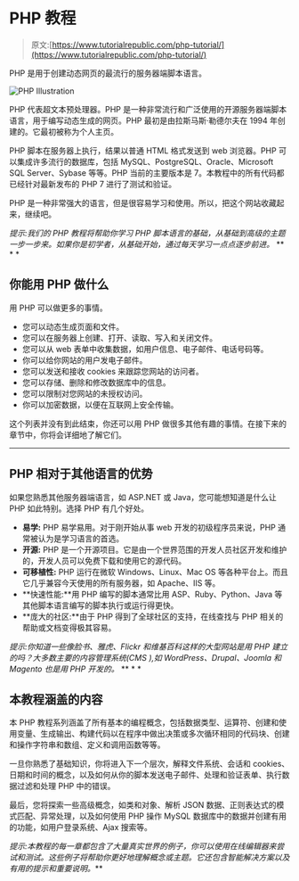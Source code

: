 # PHP 教程

> 原文:[https://www.tutorialrepublic.com/php-tutorial/](https://www.tutorialrepublic.com/php-tutorial/)

PHP 是用于创建动态网页的最流行的服务器端脚本语言。

![PHP Illustration](../Images/bedb3646b132584f9011acaab70f092e.png)

PHP 代表超文本预处理器。PHP 是一种非常流行和广泛使用的开源服务器端脚本语言，用于编写动态生成的网页。PHP 最初是由拉斯马斯·勒德尔夫在 1994 年创建的。它最初被称为个人主页。

PHP 脚本在服务器上执行，结果以普通 HTML 格式发送到 web 浏览器。PHP 可以集成许多流行的数据库，包括 MySQL、PostgreSQL、Oracle、Microsoft SQL Server、Sybase 等等。PHP 当前的主要版本是 7。本教程中的所有代码都已经针对最新发布的 PHP 7 进行了测试和验证。

PHP 是一种非常强大的语言，但是很容易学习和使用。所以，把这个网站收藏起来，继续吧。

 *提示:我们的 PHP 教程将帮助你学习 PHP 脚本语言的基础，从基础到高级的主题一步一步来。如果你是初学者，从基础开始，通过每天学习一点点逐步前进。*  ** * *

## 你能用 PHP 做什么

用 PHP 可以做更多的事情。

*   您可以动态生成页面和文件。
*   您可以在服务器上创建、打开、读取、写入和关闭文件。
*   您可以从 web 表单中收集数据，如用户信息、电子邮件、电话号码等。
*   你可以给你网站的用户发电子邮件。
*   您可以发送和接收 cookies 来跟踪您网站的访问者。
*   您可以存储、删除和修改数据库中的信息。
*   您可以限制对您网站的未授权访问。
*   你可以加密数据，以便在互联网上安全传输。

这个列表并没有到此结束，你还可以用 PHP 做很多其他有趣的事情。在接下来的章节中，你将会详细地了解它们。

* * *

## PHP 相对于其他语言的优势

如果您熟悉其他服务器端语言，如 ASP.NET 或 Java，您可能想知道是什么让 PHP 如此特别。选择 PHP 有几个好处。

*   **易学:** PHP 易学易用。对于刚开始从事 web 开发的初级程序员来说，PHP 通常被认为是学习语言的首选。
*   **开源:** PHP 是一个开源项目。它是由一个世界范围的开发人员社区开发和维护的，开发人员可以免费下载和使用它的源代码。
*   **可移植性:** PHP 运行在微软 Windows、Linux、Mac OS 等各种平台上。而且它几乎兼容今天使用的所有服务器，如 Apache、IIS 等。
*   **快速性能:**用 PHP 编写的脚本通常比用 ASP、Ruby、Python、Java 等其他脚本语言编写的脚本执行或运行得更快。
*   **庞大的社区:**由于 PHP 得到了全球社区的支持，在线查找与 PHP 相关的帮助或文档变得极其容易。

 *提示:你知道一些像脸书、雅虎、Flickr 和维基百科这样的大型网站是用 PHP 建立的吗？大多数主要的内容管理系统(CMS ),如 WordPress、Drupal、Joomla 和 Magento 也是用 PHP 开发的。*  ** * *

## 本教程涵盖的内容

本 PHP 教程系列涵盖了所有基本的编程概念，包括数据类型、运算符、创建和使用变量、生成输出、构建代码以在程序中做出决策或多次循环相同的代码块、创建和操作字符串和数组、定义和调用函数等等。

一旦你熟悉了基础知识，你将进入下一个层次，解释文件系统、会话和 cookies、日期和时间的概念，以及如何从你的脚本发送电子邮件、处理和验证表单、执行数据过滤和处理 PHP 中的错误。

最后，您将探索一些高级概念，如类和对象、解析 JSON 数据、正则表达式的模式匹配、异常处理，以及如何使用 PHP 操作 MySQL 数据库中的数据并创建有用的功能，如用户登录系统、Ajax 搜索等。

 *提示:本教程的每一章都包含了大量真实世界的例子，你可以使用在线编辑器来尝试和测试。这些例子将帮助你更好地理解概念或主题。它还包含智能解决方案以及有用的提示和重要说明。***